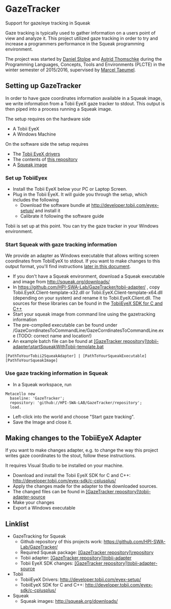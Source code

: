# GazeTracker
Support for gaze/eye tracking in Squeak

Gaze tracking is typically used to gather information on a users point of view and analyze it. This project utilized gaze tracking in order to try and increase a programmers performance in the Squeak programming environment.

The project was started by [Daniel Stolpe](https://github.com/numberpi) and [Astrid Thomschke](github.com/athomschke) during the Programming Languages, Concepts, Tools and Environments (PLCTE) in the winter semester of 2015/2016, supervised by [Marcel Taeumel](https://github.com/marceltaeumel).

## Setting up GazeTracker
In order to have gaze coordinates information available in a Squeak image, we write information from a Tobii EyeX gaze tracker to stdout. This output is then piped into a process running a Squeak image.

The setup requires on the hardware side
* A Tobii EyeX
* A Windows Machine

On the software side the setup requires
* The [Tobii EyeX drivers](http://developer.tobii.com/eyex-setup/)
* The contents of [this repository](https://github.com/HPI-SWA-Lab/GazeTracker/)
* A [Squeak image](http://squeak.org/downloads/)

### Set up TobiiEyex
* Install the Tobii EyeX below your PC or Laptop Screen.
* Plug in the Tobii EyeX. It will guide you through the setup, which includes the following
  * Download the software bundle at http://developer.tobii.com/eyex-setup/ and install it
  * Calibrate it following the software guide

Tobii is set up at this point. You can try the gaze tracker in your Windows environment.

### Start Squeak with gaze tracking information
We provide an adapter as Windows executable that allows writing screen coordinates from TobiiEyeX to stdout. If you want to make changes to this output format, you'll find instructions [later in this document](https://github.com/HPI-SWA-Lab/GazeTracker/blob/master/README.md#making-changes-to-the-exchange-format-between-tobii-eyex-and-squeak).

* If you don't have a Squeak environment, download a Squeak executable and image from http://squeak.org/downloads/
* In https://github.com/HPI-SWA-Lab/GazeTracker/tobii-adapter/ , copy Tobii.EyeX.Client-template-x32.dll or Tobii.EyeX.Client-template-x64.dll (depending on your system) and rename it to Tobii.EyeX.Client.dll. The sources for these libraries can be found in the [TobiiEyeX SDK for C and C++](http://developer.tobii.com/eyex-sdk/c-cplusplus/)
* Start your squeak image from command line using the gazetracking information
 * The pre-compiled executable can be found under /GazeCorrdinatesToCommandLine/GazeCorrdinatesToCommandLine.exe (TODO: correct name and location!)
 * An example batch file can be found at [[GazeTracker repository]\tobii-adapter\startSqueakWithTobii-template.bat](https://github.com/HPI-SWA-Lab/GazeTracker/tree/master/tobii-adapter/startSqueakWithTobii-template.bat)
``` shell
[PathToYourTobii2SqueakAdapter] | [PathToYourSqueakExecutable] [PathToYourSqueakImage]
```

### Use gaze tracking information in Squeak
* In a Squeak workspace, run
```smalltalk
Metacello new
  baseline: 'GazeTracker';
  repository: 'github://HPI-SWA-LAB/GazeTracker/repository';
  load.
```
* Left-click into the world and choose "Start gaze tracking".
* Save the Image and close it.

## Making changes to the TobiiEyeX Adapter
If you want to make changes adapter, e.g. to change the way this project writes gaze coordinates to the stout, follow these instructions.

It requires Visual Studio to be installed on your machine.

* Download and install the Tobii EyeX SDK for C and C++: http://developer.tobii.com/eyex-sdk/c-cplusplus/
* Apply the changes made for the adapter to the downloaded sources.
 * The changed files can be found in [[GazeTracker repository]\tobii-adapter-source](https://github.com/HPI-SWA-Lab/GazeTracker/tree/master/tobii-adapter-source)
* Make your changes
* Export a Windows executable

## Linklist
* GazeTracking for Squeak
  * Github repository of this projects work: https://github.com/HPI-SWA-Lab/GazeTracker/
  * Required Squeak package: [[GazeTracker repository]\repository](https://github.com/HPI-SWA-Lab/GazeTracker/tree/master/repository)
  * Tobii adapter: [[GazeTracker repository]\tobii-adapter](https://github.com/HPI-SWA-Lab/GazeTracker/tree/master/tobii-adapter)
  * Tobii EyeX SDK changes: [[GazeTracker repository]\tobii-adapter-source](https://github.com/HPI-SWA-Lab/GazeTracker/tree/master/tobii-adapter-source)
* Tobii
  * TobiiEyeX Drivers: http://developer.tobii.com/eyex-setup/
  * TobiiEyeX SDK for C and C++: http://developer.tobii.com/eyex-sdk/c-cplusplus/
* Squeak
  * Squeak images: http://squeak.org/downloads/
